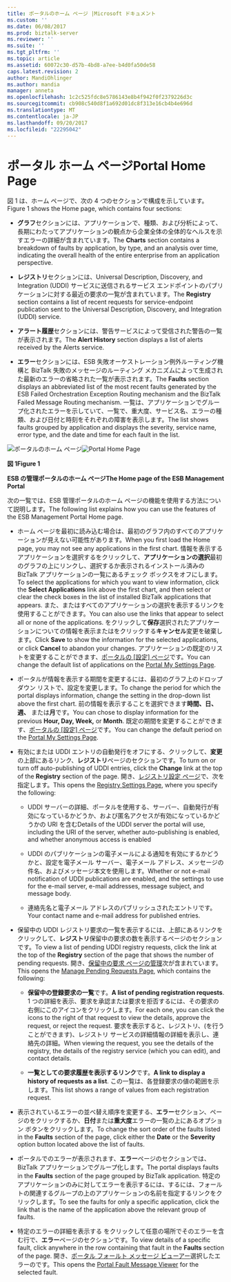 ```yaml
---
title: ポータルのホーム ページ |Microsoft ドキュメント
ms.custom: ''
ms.date: 06/08/2017
ms.prod: biztalk-server
ms.reviewer: ''
ms.suite: ''
ms.tgt_pltfrm: ''
ms.topic: article
ms.assetid: 60072c30-d57b-4bd8-a7ee-b4d0fa50de58
caps.latest.revision: 2
author: MandiOhlinger
ms.author: mandia
manager: anneta
ms.openlocfilehash: 1c2c525fdc8e5786143e8b4f942f0f2379226d3c
ms.sourcegitcommit: cb908c540d8f1a692d01dc8f313e16cb4b4e696d
ms.translationtype: MT
ms.contentlocale: ja-JP
ms.lasthandoff: 09/20/2017
ms.locfileid: "22295042"
---
```

# <a name="portal-home-page"></a><span data-ttu-id="08180-102">ポータル ホーム ページ</span><span class="sxs-lookup"><span data-stu-id="08180-102">Portal Home Page</span></span>
<span data-ttu-id="08180-103">図 1 は、ホーム ページで、次の 4 つのセクションで構成を示しています。</span><span class="sxs-lookup"><span data-stu-id="08180-103">Figure 1 shows the Home page, which contains four sections:</span></span>  
  
-   <span data-ttu-id="08180-104">**グラフ**セクションには、アプリケーションで、種類、および分析によって、長期にわたってアプリケーションの観点から企業全体の全体的なヘルスを示すエラーの詳細が含まれています。</span><span class="sxs-lookup"><span data-stu-id="08180-104">The **Charts** section contains a breakdown of faults by application, by type, and an analysis over time, indicating the overall health of the entire enterprise from an application perspective.</span></span>  
  
-   <span data-ttu-id="08180-105">**レジストリ**セクションには、Universal Description, Discovery, and Integration (UDDI) サービスに送信されるサービス エンドポイントのパブリケーションに対する最近の要求の一覧が含まれています。</span><span class="sxs-lookup"><span data-stu-id="08180-105">The **Registry** section contains a list of recent requests for service-endpoint publication sent to the Universal Description, Discovery, and Integration (UDDI) service.</span></span>  
  
-   <span data-ttu-id="08180-106">**アラート履歴**セクションには、警告サービスによって受信された警告の一覧が表示されます。</span><span class="sxs-lookup"><span data-stu-id="08180-106">The **Alert History** section displays a list of alerts received by the Alerts service.</span></span>  
  
-   <span data-ttu-id="08180-107">**エラー**セクションには、ESB 失敗オーケストレーション例外ルーティング機構と BizTalk 失敗のメッセージのルーティング メカニズムによって生成された最新のエラーの省略された一覧が表示されます。</span><span class="sxs-lookup"><span data-stu-id="08180-107">The **Faults** section displays an abbreviated list of the most recent faults generated by the ESB Failed Orchestration Exception Routing mechanism and the BizTalk Failed Message Routing mechanism.</span></span> <span data-ttu-id="08180-108">一覧は、アプリケーションでグループ化されたエラーを示していて、一覧で、重大度、サービス名、エラーの種類、および日付と時刻をそれぞれの障害を表示します。</span><span class="sxs-lookup"><span data-stu-id="08180-108">The list shows faults grouped by application and displays the severity, service name, error type, and the date and time for each fault in the list.</span></span>  
  
 <span data-ttu-id="08180-109">![ポータルのホーム ページ](../esb-toolkit/media/portalhomepage.gif "PortalHomePage")</span><span class="sxs-lookup"><span data-stu-id="08180-109">![Portal Home Page](../esb-toolkit/media/portalhomepage.gif "PortalHomePage")</span></span>  
  
 <span data-ttu-id="08180-110">**図 1**</span><span class="sxs-lookup"><span data-stu-id="08180-110">**Figure 1**</span></span>  
  
 <span data-ttu-id="08180-111">**ESB の管理ポータルのホーム ページ**</span><span class="sxs-lookup"><span data-stu-id="08180-111">**The Home page of the ESB Management Portal**</span></span>  
  
 <span data-ttu-id="08180-112">次の一覧では、ESB 管理ポータルのホーム ページの機能を使用する方法について説明します。</span><span class="sxs-lookup"><span data-stu-id="08180-112">The following list explains how you can use the features of the ESB Management Portal Home page.</span></span>  
  
-   <span data-ttu-id="08180-113">ホーム ページを最初に読み込む場合は、最初のグラフ内のすべてのアプリケーションが見えない可能性があります。</span><span class="sxs-lookup"><span data-stu-id="08180-113">When you first load the Home page, you may not see any applications in the first chart.</span></span> <span data-ttu-id="08180-114">情報を表示するアプリケーションを選択するをクリックして、**アプリケーションの選択**最初のグラフの上にリンクし、選択するか表示されるインストール済みの BizTalk アプリケーションの一覧にあるチェック ボックスをオフにします。</span><span class="sxs-lookup"><span data-stu-id="08180-114">To select the applications for which you want to view information, click the **Select Applications** link above the first chart, and then select or clear the check boxes in the list of installed BizTalk applications that appears.</span></span> <span data-ttu-id="08180-115">また、またはすべてのアプリケーションの選択を表示するリンクを使用することができます。</span><span class="sxs-lookup"><span data-stu-id="08180-115">You can also use the links that appear to select all or none of the applications.</span></span> <span data-ttu-id="08180-116">をクリックして**保存**選択されたアプリケーションについての情報を表示またはをクリックする**キャンセル**変更を破棄します。</span><span class="sxs-lookup"><span data-stu-id="08180-116">Click **Save** to show the information for the selected applications, or click **Cancel** to abandon your changes.</span></span> <span data-ttu-id="08180-117">アプリケーションの既定のリストを変更することができます、[ポータルの [設定] ページ](../esb-toolkit/portal-my-settings-page.md)です。</span><span class="sxs-lookup"><span data-stu-id="08180-117">You can change the default list of applications on the [Portal My Settings Page](../esb-toolkit/portal-my-settings-page.md).</span></span>  
  
-   <span data-ttu-id="08180-118">ポータルが情報を表示する期間を変更するには、最初のグラフ上のドロップダウン リストで、設定を変更します。</span><span class="sxs-lookup"><span data-stu-id="08180-118">To change the period for which the portal displays information, change the setting in the drop-down list above the first chart.</span></span> <span data-ttu-id="08180-119">前の情報を表示することを選択できます**時間、日、週、** または**月**です。</span><span class="sxs-lookup"><span data-stu-id="08180-119">You can chose to display information for the previous **Hour, Day, Week,** or **Month**.</span></span> <span data-ttu-id="08180-120">既定の期間を変更することができます、[ポータルの [設定] ページ](../esb-toolkit/portal-my-settings-page.md)です。</span><span class="sxs-lookup"><span data-stu-id="08180-120">You can change the default period on the [Portal My Settings Page](../esb-toolkit/portal-my-settings-page.md).</span></span>  
  
-   <span data-ttu-id="08180-121">有効にまたは UDDI エントリの自動発行をオフにする、クリックして、**変更**の上部にあるリンク、**レジストリ**ページのセクションです。</span><span class="sxs-lookup"><span data-stu-id="08180-121">To turn on or turn off auto-publishing of UDDI entries, click the **Change** link at the top of the **Registry** section of the page.</span></span> <span data-ttu-id="08180-122">開き、[レジストリ設定 ページ](../esb-toolkit/registry-settings-page.md)で、次を指定します。</span><span class="sxs-lookup"><span data-stu-id="08180-122">This opens the [Registry Settings Page](../esb-toolkit/registry-settings-page.md), where you specify the following:</span></span>  
  
    -   <span data-ttu-id="08180-123">UDDI サーバーの詳細、ポータルを使用する、サーバー、自動発行が有効になっているかどうか、および匿名アクセスが有効になっているかどうかの URI を含む</span><span class="sxs-lookup"><span data-stu-id="08180-123">Details of the UDDI server the portal will use, including the URI of the server, whether auto-publishing is enabled, and whether anonymous access is enabled</span></span>  
  
    -   <span data-ttu-id="08180-124">UDDI のパブリケーションの電子メールによる通知を有効にするかどうかと、設定を電子メール サーバー、電子メール アドレス、メッセージの件名、およびメッセージ本文を使用します。</span><span class="sxs-lookup"><span data-stu-id="08180-124">Whether or not e-mail notification of UDDI publications are enabled, and the settings to use for the e-mail server, e-mail addresses, message subject, and message body.</span></span>  
  
    -   <span data-ttu-id="08180-125">連絡先名と電子メール アドレスのパブリッシュされたエントリです。</span><span class="sxs-lookup"><span data-stu-id="08180-125">Your contact name and e-mail address for published entries.</span></span>  
  
-   <span data-ttu-id="08180-126">保留中の UDDI レジストリ要求の一覧を表示するには、上部にあるリンクをクリックして、**レジストリ**保留中の要求の数を表示するページのセクションです。</span><span class="sxs-lookup"><span data-stu-id="08180-126">To view a list of pending UDDI registry requests, click the link at the top of the **Registry** section of the page that shows the number of pending requests.</span></span> <span data-ttu-id="08180-127">開き、[保留中の要求 ページの管理](../esb-toolkit/manage-pending-requests-page.md)次が含まれています。</span><span class="sxs-lookup"><span data-stu-id="08180-127">This opens the [Manage Pending Requests Page](../esb-toolkit/manage-pending-requests-page.md), which contains the following:</span></span>  
  
    -   <span data-ttu-id="08180-128">**保留中の登録要求の一覧**です。</span><span class="sxs-lookup"><span data-stu-id="08180-128">**A list of pending registration requests**.</span></span> <span data-ttu-id="08180-129">1 つの詳細を表示、要求を承認または要求を拒否するには、その要求の右側にこのアイコンをクリックします。</span><span class="sxs-lookup"><span data-stu-id="08180-129">For each one, you can click the icons to the right of that request to view the details, approve the request, or reject the request.</span></span> <span data-ttu-id="08180-130">要求を表示すると、レジストリ、(を行うことができます)、レジストリ サービスの詳細情報の詳細を表示し、連絡先の詳細。</span><span class="sxs-lookup"><span data-stu-id="08180-130">When viewing the request, you see the details of the registry, the details of the registry service (which you can edit), and contact details.</span></span>  
  
    -   <span data-ttu-id="08180-131">**一覧としての要求履歴を表示するリンク**です。</span><span class="sxs-lookup"><span data-stu-id="08180-131">**A link to display a history of requests as a list**.</span></span> <span data-ttu-id="08180-132">この一覧は、各登録要求の値の範囲を示します。</span><span class="sxs-lookup"><span data-stu-id="08180-132">This list shows a range of values from each registration request.</span></span>  
  
-   <span data-ttu-id="08180-133">表示されているエラーの並べ替え順序を変更する、**エラー**セクション、ページのをクリックするか、**日付**または**重大度**エラーの一覧の上にあるオプション ボタンをクリックします。</span><span class="sxs-lookup"><span data-stu-id="08180-133">To change the sort order of the faults listed in the **Faults** section of the page, click either the **Date** or the **Severity** option button located above the list of faults.</span></span>  
  
-   <span data-ttu-id="08180-134">ポータルでのエラーが表示されます、**エラー**ページのセクションでは、BizTalk アプリケーションでグループ化します。</span><span class="sxs-lookup"><span data-stu-id="08180-134">The portal displays faults in the **Faults** section of the page grouped by BizTalk application.</span></span> <span data-ttu-id="08180-135">特定のアプリケーションのみに対してエラーを表示するには、するには、フォールトの関連するグループの上のアプリケーションの名前を指定するリンクをクリックします。</span><span class="sxs-lookup"><span data-stu-id="08180-135">To see the faults for only a specific application, click the link that is the name of the application above the relevant group of faults.</span></span>  
  
-   <span data-ttu-id="08180-136">特定のエラーの詳細を表示する をクリックして任意の場所でそのエラーを含む行で、**エラー**ページのセクションです。</span><span class="sxs-lookup"><span data-stu-id="08180-136">To view details of a specific fault, click anywhere in the row containing that fault in the **Faults** section of the page.</span></span> <span data-ttu-id="08180-137">開き、[ポータル フォールト メッセージ ビューアー](../esb-toolkit/portal-fault-message-viewer.md)選択したエラーのです。</span><span class="sxs-lookup"><span data-stu-id="08180-137">This opens the [Portal Fault Message Viewer](../esb-toolkit/portal-fault-message-viewer.md) for the selected fault.</span></span>